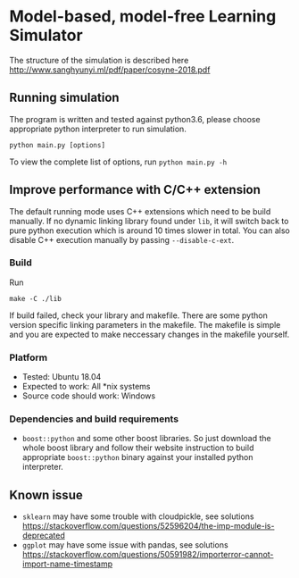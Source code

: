 # Model-based, model-free Learning Simulator

The structure of the simulation is described here http://www.sanghyunyi.ml/pdf/paper/cosyne-2018.pdf

## Running simulation
The program is written and tested against python3.6, please choose appropriate python interpreter to run simulation.
```
python main.py [options]
```
To view the complete list of options, run `python main.py -h`

## Improve performance with C/C++ extension
The default running mode uses C++ extensions which need to be build manually. If no dynamic linking library found under `lib`, it will switch back to pure python execution which is around 10 times slower in total. You can also disable C++ execution manually by passing `--disable-c-ext`.
### Build
Run 
```
make -C ./lib
```
If build failed, check your library and makefile. There are some python version specific linking parameters in the makefile. The makefile is simple and you are expected to make neccessary changes in the makefile yourself.
### Platform
- Tested: Ubuntu 18.04
- Expected to work: All *nix systems
- Source code should work: Windows
### Dependencies and build requirements
- `boost::python` and some other boost libraries. So just download the whole boost library and follow their website instruction to build appropriate `boost::python` binary against your installed python interpreter.

## Known issue
- `sklearn` may have some trouble with cloudpickle, see solutions https://stackoverflow.com/questions/52596204/the-imp-module-is-deprecated
- `ggplot` may have some issue with pandas, see solutions https://stackoverflow.com/questions/50591982/importerror-cannot-import-name-timestamp